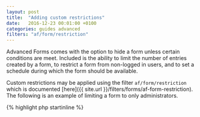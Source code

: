 ```yaml
---
layout: post
title:  "Adding custom restrictions"
date:   2016-12-23 00:01:00 +0100
categories: guides advanced
filters: "af/form/restriction"
---
```


Advanced Forms comes with the option to hide a form unless certain conditions are meet. Included is the ability to limit the number of entries created by a form, to restrict a form from non-logged in users, and to set a schedule during which the form should be available.

Custom restrictions may be applied using the filter `af/form/restriction` which is documented [here]({{ site.url }}/filters/forms/af-form-restriction). The following is an example of limiting a form to only administrators.

{% highlight php startinline %}
<?php

function restrict_form( $restriction, $form, $args ) {
    
    if ( $restriction ) {
        return $restriction;
    }
    
    if ( ! current_user_can( 'manage_options' ) ) {
        return 'You need to be an administrator.';
    }
    
    return false;
    
}
add_filter( 'af/form/restriction', 'restrict_form' );

{% endhighlight %}